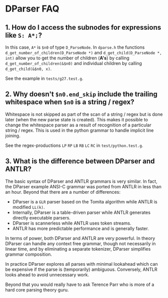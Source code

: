 # DParser FAQ


## 1. How do I access the subnodes for expressions like `S: A*;`?

In this case, `A*` is `$n0` of type `D_ParseNode`.  In `dparse.h` the functions
`d_get_number_of_children(D_ParseNode *)` and `d_get_child(D_ParseNode *, int)`
allow you to get the number of children (**A's**) by calling
`d_get_number_of_children(&$n0)` and individual children by calling
`d_get_child(&$n0, x)`.

See the example in `tests/g27.test.g`.


## 2. Why doesn't `$n0.end_skip` include the trailing whitespace when `$n0` is a string / regex?

Whitespace is not skipped as part of the scan of a string / regex but is done
later (when the new parse state is created).  This makes it possible to change
the whitespace parser as a result of recognition of a particular string /
regex.  This is used in the python grammar to handle implicit line joining.

See the regex-productions `LP` `RP` `LB` `RB` `LC` `RC` in
`test/python.test.g`.


## 3. What is the difference between DParser and ANTLR?

The basic syntax of DParser and ANTLR grammars is very similar.  In fact, the
DParser example ANSI-C grammar was ported from ANTLR in less than an hour.
Beyond that there are a number of differences:
* DParser is a `GLR` parser based on the Tomita algorithm while ANTLR is
  modified `LL(k)`.
* Internally, DParser is a table-driven parser while ANTLR generates directly
  executable parsers.
* DParser is scannerless while ANTLR uses token streams.
* ANTLR has more predictable performance and is generally faster.

In terms of power, both DParser and ANTLR are very powerful.  In theory DParser
can handle any context free grammar, though not necessarily in linear time, and
by eliminating a separate tokenizer, DParser simplifies grammar composition.

In practice DParser explores all parses with minimal lookahead which can be
expensive if the parse is (temporarily) ambiguous.  Conversely, ANTLR looks ahead
to avoid unnecessary work.

Beyond that you would really have to ask Terence Parr who is more of a hard
core parsing theory guru.
